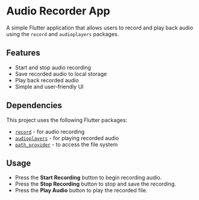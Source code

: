 # Audio Recorder App

A simple Flutter application that allows users to record and play back audio using the `record` and `audioplayers` packages.

## Features
- Start and stop audio recording
- Save recorded audio to local storage
- Play back recorded audio
- Simple and user-friendly UI

## Dependencies
This project uses the following Flutter packages:
- [`record`](https://pub.dev/packages/record) - for audio recording
- [`audioplayers`](https://pub.dev/packages/audioplayers) - for playing recorded audio
- [`path_provider`](https://pub.dev/packages/path_provider) - to access the file system

## Usage
- Press the **Start Recording** button to begin recording audio.
- Press the **Stop Recording** button to stop and save the recording.
- Press the **Play Audio** button to play the recorded file.


